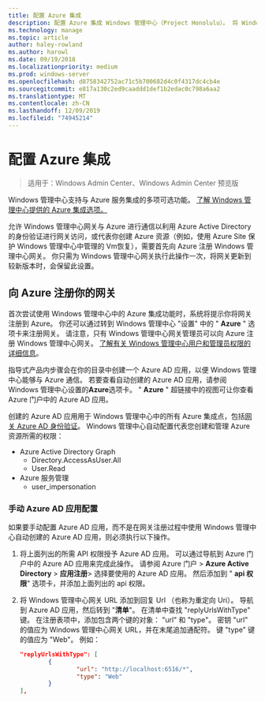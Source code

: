 ```yaml
---
title: 配置 Azure 集成
description: 配置 Azure 集成 Windows 管理中心（Project Honolulu）。 将 Windows 管理中心网关连接到 Azure。
ms.technology: manage
ms.topic: article
author: haley-rowland
ms.author: harowl
ms.date: 09/19/2018
ms.localizationpriority: medium
ms.prod: windows-server
ms.openlocfilehash: d8758342752ac71c5b700682d4c0f4317dc4cb4e
ms.sourcegitcommit: e817a130c2ed9caaddd1def1b2edac0c798a6aa2
ms.translationtype: MT
ms.contentlocale: zh-CN
ms.lasthandoff: 12/09/2019
ms.locfileid: "74945214"
---
```

# <a name="configuring-azure-integration"></a>配置 Azure 集成

>适用于：Windows Admin Center、Windows Admin Center 预览版

Windows 管理中心支持与 Azure 服务集成的多项可选功能。 [了解 Windows 管理中心提供的 Azure 集成选项。](../plan/azure-integration-options.md)

允许 Windows 管理中心网关与 Azure 进行通信以利用 Azure Active Directory 的身份验证进行网关访问，或代表你创建 Azure 资源（例如，使用 Azure Site 保护 Windows 管理中心中管理的 Vm恢复），需要首先向 Azure 注册 Windows 管理中心网关。 你只需为 Windows 管理中心网关执行此操作一次，将网关更新到较新版本时，会保留此设置。

## <a name="register-your-gateway-with-azure"></a>向 Azure 注册你的网关

首次尝试使用 Windows 管理中心中的 Azure 集成功能时，系统将提示你将网关注册到 Azure。 你还可以通过转到 Windows 管理中心 "设置" 中的 " **Azure** " 选项卡来注册网关。 请注意，只有 Windows 管理中心网关管理员可以向 Azure 注册 Windows 管理中心网关。 [了解有关 Windows 管理中心用户和管理员权限的详细信息](../configure/user-access-control.md#gateway-access-role-definitions)。

指导式产品内步骤会在你的目录中创建一个 Azure AD 应用，以便 Windows 管理中心能够与 Azure 通信。 若要查看自动创建的 Azure AD 应用，请参阅 Windows 管理中心设置的**Azure**选项卡。 " **Azure** " 超链接中的视图可让你查看 Azure 门户中的 Azure AD 应用。 

创建的 Azure AD 应用用于 Windows 管理中心中的所有 Azure 集成点，包括[网关 Azure AD 身份验证](../configure/user-access-control.md#azure-active-directory)。 Windows 管理中心自动配置代表您创建和管理 Azure 资源所需的权限：

- Azure Active Directory Graph
    - Directory.AccessAsUser.All
    - User.Read
- Azure 服务管理
    - user_impersonation

### <a name="manual-azure-ad-app-configuration"></a>手动 Azure AD 应用配置

如果要手动配置 Azure AD 应用，而不是在网关注册过程中使用 Windows 管理中心自动创建的 Azure AD 应用，则必须执行以下操作。

1. 将上面列出的所需 API 权限授予 Azure AD 应用。 可以通过导航到 Azure 门户中的 Azure AD 应用来完成此操作。 请参阅 Azure 门户 > **Azure Active Directory** > **应用注册**> 选择要使用的 Azure AD 应用。 然后添加到 " **api 权限**" 选项卡，并添加上面列出的 api 权限。
2. 将 Windows 管理中心网关 URL 添加到回复 Url （也称为重定向 Uri）。 导航到 Azure AD 应用，然后转到 "**清单**"。 在清单中查找 "replyUrlsWithType" 键。 在注册表项中，添加包含两个键的对象： "url" 和 "type"。 密钥 "url" 的值应为 Windows 管理中心网关 URL，并在末尾追加通配符。 键 "type" 键的值应为 "Web"。 例如：

    ```json
    "replyUrlsWithType": [
            {
                    "url": "http://localhost:6516/*",
                    "type": "Web"
            }
    ],
    ```
